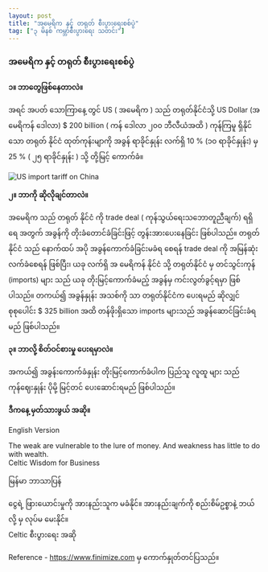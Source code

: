 ```yaml
---
layout: post
title: "အမေရိက နှင့် တရုတ် စီးပွားရေးစစ်ပွဲ"
tag: ["၃ မိနစ် ကမ္ဘာစီးပွားရေး သတင်း"]
---
```


### အမေရိက နှင့် တရုတ် စီးပွားရေးစစ်ပွဲ

**၁။ ဘာတွေဖြစ်နေတာလဲ။**

အရင် အပတ် သောကြာနေ့ တွင် US ( အမေရိက ) သည် တရုတ်နိုင်ငံသို့ US Dollar (အ မေရိကန် ဒေါလာ) $ 200 billion ( ကန် ဒေါလာ ၂၀၀ ဘီလီယံအထိ ) ကုန်ကြမူ ရှိနိုင် သော တရုတ် နိုင်ငံ ထုတ်ကုန်းမျာကို အခွန် ရာခိုင်နှုန်း လက်ရှိ 10 % (၁၀  ရာခိုင်နှုန်း) မှ 25 % ( ၂၅ ရာခိုင်နှုန်း ) သို့ တို့မြင့် ကောက်ခံ။
<!-- more -->

<img src="http://drive.google.com/uc?export=view&id=1-3Ne_zUiIrX5hMXZ0HDSGzScE2PddACT" alt="US import tariff on China">

**၂။ ဘာကို ဆိုလိုချင်တာလဲ။**

အမေရိက သည် တရုတ် နိုင်ငံ ကို trade deal ( ကုန်သွယ်ရေးသဘောတူညီချက်) ရရှိရေ အတွက် အခွန်ကို တိုးခံတောင်ခံခြင်းဖြင့်  တွန်းအားပေးနေခြင်း ဖြစ်ပါသည်။ တရုတ်နိုင်ငံ သည် နောက်ထပ် အပို အခွန်ကောက်ခံခြင်းမခံရ စေရန် trade deal ကို အမြန်ဆုံး လက်ခံစေရန် ဖြစ်ပြီး၊ ယခု လက်ရှိ အ မေရိကန် နိုင်ငံ သို့ တရုတ်နိုင်ငံ မှ တင်သွင်းကုန် (imports) များ သည် ယခု    တိုးမြင့်ကောက်ခံမည့် အခွန်မှ ကင်းလွတ်ခွင့်ရမှာ ဖြစ်ပါသည်။ တကယ်၍ အခွန်နှုန်း အသစ်ကို သာ တရုတ်နိုင်ငံက ပေးရမည် ဆိုလျှင်  စုစုပေါင်း $ 325 billion အထိ တန်ဖိုးရှိသော imports များသည် အခွန်ဆောင်ခြင်းခံရမည် ဖြစ်ပါသည်။

**၃။ ဘာလို့ စိတ်ဝင်စားမှု ပေးရမှာလဲ။**

အကယ်၍  အခွန်းကောက်ခံနှုန်း တိုးမြင့်ကောက်ခံပါက ပြည်သူ လူထူ များ သည် ကုန်ဈေးနှုန်း ပိုမို့ မြင့်တင် ပေးဆောင်းရမည် ဖြစ်ပါသည်။

**ဒီကနေ့ မှတ်သားဖွယ် အဆို။**

English Version

The weak are vulnerable to the lure of money.
And weakness has little to do with wealth.<br />
Celtic Wisdom for Business


မြန်မာ ဘာသာပြန်

ငွေရဲ့ ဖြားယောင်းမှုကို အားနည်းသူက မခံနိုင်။
အားနည်းချက်ကို စည်းစိမ်ဥစ္စာနဲ့ ဘယ်လို့ မှ လုပ်မ မေးနိုင်။<br />
Celtic စီးပွားရေး အဆို

Reference - https://www.finimize.com မှ ကောက်နှုတ်တင်ပြသည်။
